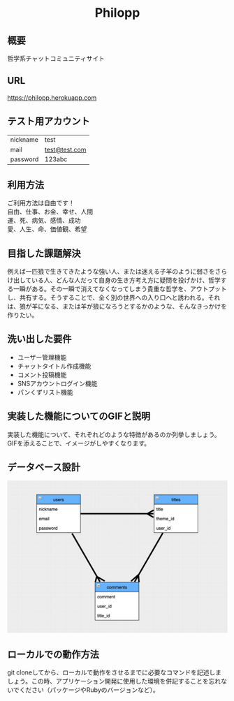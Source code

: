 <h1 align="center">
Philopp
</h1>

## 概要

哲学系チャットコミュニティサイト

## URL
https://philopp.herokuapp.com

## テスト用アカウント

|               |                 |
| ------------- | --------------- |
| nickname      | test            |
| mail          | test@test.com   |
| password      | 123abc          |

## 利用方法

ご利用方法は自由です！<br>
自由、仕事、お金、幸せ、人間<br>
運、死、病気、感情、成功<br>
愛、人生、命、価値観、希望<br>


## 目指した課題解決

例えば一匹狼で生きてきたような強い人、または迷える子羊のように弱さをさらけ出している人、どんな人だって自身の生き方考え方に疑問を投げかけ、哲学する一瞬がある。その一瞬で消えてなくなってしまう貴重な哲学を、アウトプットし、共有する。そうすることで、全く別の世界への入り口へと誘われる。それは、狼が羊になる、または羊が狼になろうとするかのような、そんなきっかけを作りたい。

## 洗い出した要件

- ユーザー管理機能
- チャットタイトル作成機能
- コメント投稿機能
- SNSアカウントログイン機能
- パンくずリスト機能

## 実装した機能についてのGIFと説明

実装した機能について、それぞれどのような特徴があるのか列挙しましょう。GIFを添えることで、イメージがしやすくなります。

## データベース設計

<img src="app/assets/images/er.png" width="600">

## ローカルでの動作方法

git cloneしてから、ローカルで動作をさせるまでに必要なコマンドを記述しましょう。この時、アプリケーション開発に使用した環境を併記することを忘れないでください（パッケージやRubyのバージョンなど）。